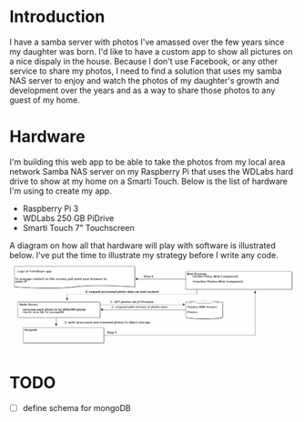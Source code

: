 # Introduction
I have a samba server with photos I've amassed over the few years since my daughter was born.  I'd like to have a custom app to show all pictures on a nice
dispaly in the house.  Because I don't use Facebook, or any other service to share my photos, I need to find a solution that uses my samba NAS server to
enjoy and watch the photos of my daughter's growth and development over the years and as a way to share those photos to any guest of my home.
# Hardware
I'm building this web app to be able to take the photos from my local area network Samba NAS server on my Raspberry Pi that uses the WDLabs hard drive to
show at my home on a Smarti Touch.  Below is the list of hardware I'm using to create my app.
- Raspberry Pi 3
- WDLabs 250 GB PiDrive
- Smarti Touch 7" Touchscreen

A diagram on how all that hardware will play with software is illustrated below.  I've put the time to illustrate my strategy before I write any code.
![app diagram and schema](diagram.png)
# TODO
- [ ] define schema for mongoDB
    